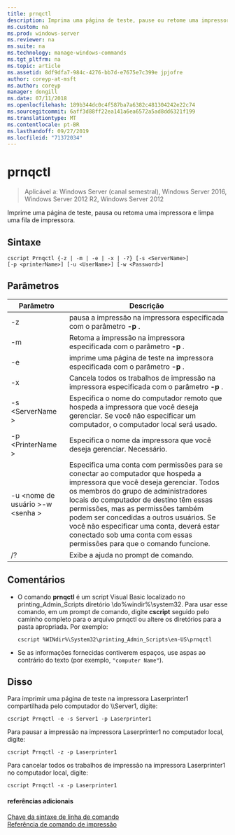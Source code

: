 ```yaml
---
title: prnqctl
description: Imprima uma página de teste, pause ou retome uma impressora.
ms.custom: na
ms.prod: windows-server
ms.reviewer: na
ms.suite: na
ms.technology: manage-windows-commands
ms.tgt_pltfrm: na
ms.topic: article
ms.assetid: 8df9dfa7-984c-4276-bb7d-e7675e7c399e jpjofre
author: coreyp-at-msft
ms.author: coreyp
manager: dongill
ms.date: 07/11/2018
ms.openlocfilehash: 189b344dc0c4f587ba7a6382c481304242e22c74
ms.sourcegitcommit: 6aff3d88ff22ea141a6ea6572a5ad8dd6321f199
ms.translationtype: MT
ms.contentlocale: pt-BR
ms.lasthandoff: 09/27/2019
ms.locfileid: "71372034"
---
```

# <a name="prnqctl"></a>prnqctl

>Aplicável a: Windows Server (canal semestral), Windows Server 2016, Windows Server 2012 R2, Windows Server 2012

Imprime uma página de teste, pausa ou retoma uma impressora e limpa uma fila de impressora.  

## <a name="syntax"></a>Sintaxe  
```  
cscript Prnqctl {-z | -m | -e | -x | -?} [-s <ServerName>]   
[-p <printerName>] [-u <UserName>] [-w <Password>]  
```  
## <a name="parameters"></a>Parâmetros  

|Parâmetro|Descrição|  
|-------|--------|  
|-z|pausa a impressão na impressora especificada com o parâmetro **-p** .|  
|-m|Retoma a impressão na impressora especificada com o parâmetro **-p** .|  
|-e|imprime uma página de teste na impressora especificada com o parâmetro **-p** .|  
|-x|Cancela todos os trabalhos de impressão na impressora especificada com o parâmetro **-p** .|  
|-s \<ServerName >|Especifica o nome do computador remoto que hospeda a impressora que você deseja gerenciar. Se você não especificar um computador, o computador local será usado.|  
|-p \<PrinterName >|Especifica o nome da impressora que você deseja gerenciar. Necessário.|  
|-u \<nome de usuário >-w \<senha >|Especifica uma conta com permissões para se conectar ao computador que hospeda a impressora que você deseja gerenciar. Todos os membros do grupo de administradores locais do computador de destino têm essas permissões, mas as permissões também podem ser concedidas a outros usuários. Se você não especificar uma conta, deverá estar conectado sob uma conta com essas permissões para que o comando funcione.|  
|/?|Exibe a ajuda no prompt de comando.|  

## <a name="remarks"></a>Comentários  
- O comando **prnqctl** é um script Visual Basic localizado no printing_Admin_Scripts diretório <language>\\do%windir%\system32\. Para usar esse comando, em um prompt de comando, digite **cscript** seguido pelo caminho completo para o arquivo prnqctl ou altere os diretórios para a pasta apropriada. Por exemplo:  
  ```  
  cscript %WINdir%\System32\printing_Admin_Scripts\en-US\prnqctl  
  ```  
- Se as informações fornecidas contiverem espaços, use aspas ao contrário do texto (por exemplo, `"computer Name"`).  

## <a name="BKMK_examples"></a>Disso  
Para imprimir uma página de teste na impressora Laserprinter1 compartilhada pelo computador do \\\Server1, digite:  
```  
cscript Prnqctl -e -s Server1 -p Laserprinter1  
```  
Para pausar a impressão na impressora Laserprinter1 no computador local, digite:  
```  
cscript Prnqctl -z -p Laserprinter1  
```  
Para cancelar todos os trabalhos de impressão na impressora Laserprinter1 no computador local, digite:  
```  
cscript Prnqctl -x -p Laserprinter1  
```  

#### <a name="additional-references"></a>referências adicionais  
[Chave da sintaxe de linha de comando](command-line-syntax-key.md)  
[Referência de comando de impressão](print-command-reference.md)  
